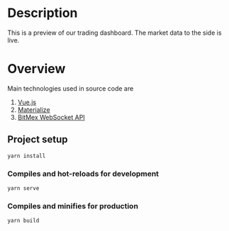 # Description
This is a preview of our trading dashboard. The market data to the side is live.

# Overview

Main technologies used in source code are
1. [Vue.js](https://vuejs.org)
2. [Materialize](https://materializecss.com)
3. [BitMex WebSocket API](https://www.bitmex.com/app/wsAPI)

## Project setup
```
yarn install
```

### Compiles and hot-reloads for development
```
yarn serve
```

### Compiles and minifies for production
```
yarn build
```

